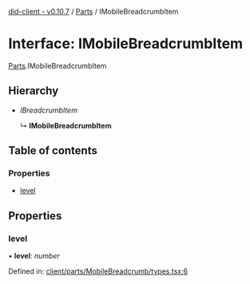 [did-client - v0.10.7](../README.md) / [Parts](../modules/parts.md) / IMobileBreadcrumbItem

# Interface: IMobileBreadcrumbItem

[Parts](../modules/parts.md).IMobileBreadcrumbItem

## Hierarchy

* *IBreadcrumbItem*

  ↳ **IMobileBreadcrumbItem**

## Table of contents

### Properties

- [level](parts.imobilebreadcrumbitem.md#level)

## Properties

### level

• **level**: *number*

Defined in: [client/parts/MobileBreadcrumb/types.tsx:6](https://github.com/Puzzlepart/did/blob/dev/client/parts/MobileBreadcrumb/types.tsx#L6)
